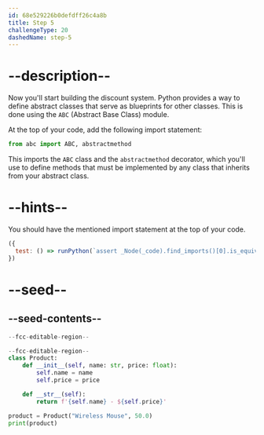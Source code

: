 ```yaml
---
id: 68e529226b0defdff26c4a8b
title: Step 5
challengeType: 20
dashedName: step-5
---
```


# --description--

Now you'll start building the discount system. Python provides a way to define abstract classes that serve as blueprints for other classes. This is done using the `ABC` (Abstract Base Class) module.

At the top of your code, add the following import statement:

```py
from abc import ABC, abstractmethod
```

This imports the `ABC` class and the `abstractmethod` decorator, which you'll use to define methods that must be implemented by any class that inherits from your abstract class.

# --hints--

You should have the mentioned import statement at the top of your code.

```js
({
  test: () => runPython(`assert _Node(_code).find_imports()[0].is_equivalent("from abc import ABC, abstractmethod")`)
})
```

# --seed--

## --seed-contents--

```py
--fcc-editable-region--

--fcc-editable-region--
class Product:
    def __init__(self, name: str, price: float):
        self.name = name
        self.price = price

    def __str__(self):
        return f'{self.name} - ${self.price}'

product = Product("Wireless Mouse", 50.0)
print(product)
```
